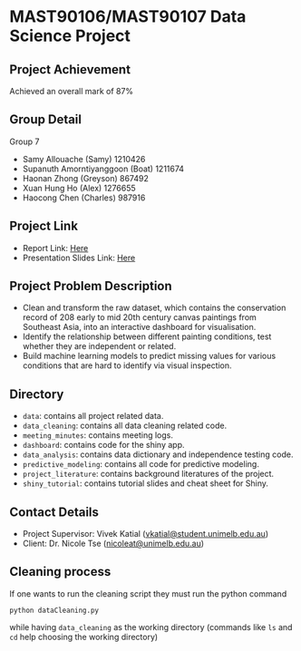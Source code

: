 # MAST90106/MAST90107 Data Science Project

## Project Achievement
Achieved an overall mark of 87%

## Group Detail

Group 7
- Samy Allouache (Samy) 1210426
- Supanuth Amorntiyanggoon (Boat) 1211674
- Haonan Zhong (Greyson) 867492
- Xuan Hung Ho (Alex) 1276655
- Haocong Chen (Charles) 987916

## Project Link
- Report Link: [Here](https://www.overleaf.com/4274152164fdmrfbwkqpfr)
- Presentation Slides Link: [Here](https://docs.google.com/presentation/d/1aHNdxsTz6Tf3WH4piRHaWeN8TB-MDlNf5CcRMnZSFnc/edit?usp=sharing)

## Project Problem Description
- Clean and transform the raw dataset, which contains the conservation record of 208 early to mid 20th century canvas paintings from Southeast Asia, into an interactive dashboard for visualisation.
- Identify the relationship between different painting conditions, test whether they are independent or related.
- Build machine learning models to predict missing values for various conditions that are hard to identify via visual inspection.

## Directory
- `data`: contains all project related data.
- `data_cleaning`: contains all data cleaning related code.
- `meeting_minutes`: contains meeting logs.
- `dashboard`: contains code for the shiny app.
- `data_analysis`: contains data dictionary and independence testing code.
- `predictive_modeling`: contains all code for predictive modeling.
- `project_literature`: contains background literatures of the project.
- `shiny_tutorial`: contains tutorial slides and cheat sheet for Shiny.

## Contact Details
- Project Supervisor: Vivek Katial (vkatial@student.unimelb.edu.au)
- Client: Dr. Nicole Tse (nicoleat@unimelb.edu.au)

## Cleaning process

If one wants to run the cleaning script they must run the python command 
```
python dataCleaning.py
```
while having `data_cleaning` as the working directory (commands like `ls` and `cd` help choosing the working directory)
